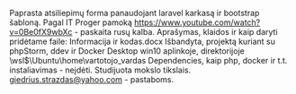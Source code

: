 Paprasta atsiliepimų forma panaudojant laravel karkasą ir bootstrap šabloną.
Pagal IT Proger pamoką https://www.youtube.com/watch?v=0Be0fX9wbXc - paskaita rusų kalba.
Aprašymas, klaidos ir kaip daryti pridėtame faile: Informacija ir kodas.docx
Išbandyta, projektą kuriant su phpStorm, ddev ir Docker Desktop win10 aplinkoje,
direktorijoje \\wsl$\Ubuntu\home\vartotojo_vardas
Dependencies, kaip php, docker ir t.t. instaliavimas - neįdėti.
Studijuota mokslo tikslais.
giedrius.strazdas@yahoo.com - pastaboms.
